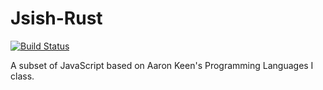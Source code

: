 # Jsish-Rust
[![Build
Status](https://travis-ci.org/atti1a/jsish-rust.svg?branch=master)](https://travis-ci.org/atti1a/jsish-rust)

A subset of JavaScript based on Aaron Keen's Programming Languages I class.
